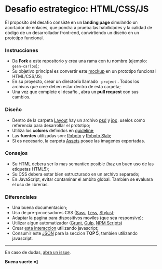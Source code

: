 # Desafio estrategico: HTML/CSS/JS

El proposito del desafio consiste en un **landing page** simulando un acortador de enlaces, que pondra a prueba las habilidades y la calidad de código de un desarrollador front-end, convirtiendo un diseño en un prototipo funcional.

### Instrucciones

- Da **Fork** a este repositorio y crea una rama con tu nombre (ejemplo: `gean-carlos`);
- Su objetivo principal es convertir este [mockup](./Layout/Preview.jpg) en un prototipo funcional HTML/CSS/JS;
- En su proyecto, crear un directorio llamado ` project` . Todos los archivos que cree deben estar dentro de esta carpeta;
- Una vez que complete el desafio , abra un **pull request** con sus cambios.


### Diseño

- Dentro de la carpeta [Layout](./Layout) hay un archivo [psd](./Layout/Layout.psd) y [jpg](./Layout/Preview.jpg), uselos como referencia para desarrollar el prototipo;
- Utiliza los **colores** definidos en [guideline](./Layout/Guideline-color.jpg);
- Las **fuentes** utilizadas son: [Roboto](https://www.google.com/fonts/specimen/Roboto) y [Roboto Slab](https://www.google.com/fonts/specimen/Roboto+Slab);
- Si es necesario, la carpeta [Assets](./Assets) posee las imagenes exportadas.

### Consejos

- Su HTML debera ser lo mas semantico posible (haz un buen uso de las etiquetas HTML5);
- Su CSS debera estar bien estructurado en un archivo separado;
- En JavaScript, evitar contaminar el ambito global. Tambien se evaluara el uso de librerias.


### Diferenciales

- Una buena documentacion;
- Uso de pre-procesadores CSS ([Sass](http://sass-lang.com), [Less](http://lesscss.org), [Stylus](http://stylus-lang.com));
- Adaptar la pagina para dispositivos moviles (que sea responsive);
- Utilizar algun automatizador ([Grunt](http://gruntjs.com), [Gulp](http://gulpjs.com), [NPM Scripts](https://docs.npmjs.com/misc/scripts))
- Crear [esta interaccion](./Layout/Shortener-interaction.gif) utilizando javascript;
- Consumir este [JSON](./Assets/urls.json) para la seccion **TOP 5**, tambien utilizando javascript.

---

En caso de dudas, [abra un issue](https://github.com/wochap/frontend-intern-challenge/issues).

**Buena suerte =]**

